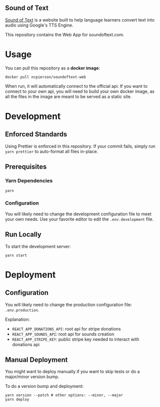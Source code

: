 Sound of Text
---

[Sound of Text](https://soundoftext.com) is a website built to help language
learners convert text into audio using Google's TTS Engine.

This repository contains the Web App for soundoftext.com.

# Usage

You can pull this repository as a **docker image**:

```
docker pull ncpierson/soundoftext-web
```

When run, it will automatically connect to the official api. If you want to
connect to your own api, you will need to build your own docker image, as all
the files in the image are meant to be served as a static site.

# Development

## Enforced Standards

Using Prettier is enforced in this repository. If your commit fails, simply run
`yarn prettier` to auto-format all files in-place.

## Prerequisites

### Yarn Dependencies

```
yarn
```

### Configuration

You will likely need to change the development configuration file to meet your
own needs. Use your favorite editor to edit the `.env.development` file.

## Run Locally

To start the development server:

```
yarn start
```

# Deployment

## Configuration

You will likely need to change the production configuration file:
`.env.production`.

Explanation:

- `REACT_APP_DONATIONS_API`: root api for stripe donations
- `REACT_APP_SOUNDS_API`: root api for sounds creation
- `REACT_APP_STRIPE_KEY`: public stripe key needed to interact with donations
  api


## Manual Deployment

You might want to deploy manually if you want to skip tests or do a major/minor
version bump.

To do a version bump and deployment:

```
yarn version --patch # other options: --minor, --major
yarn deploy
```
